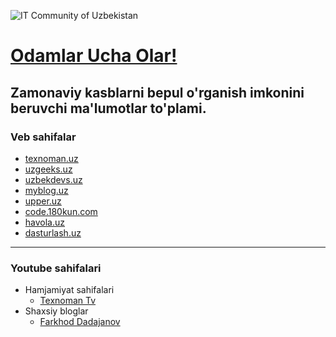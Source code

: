 ![IT Community of Uzbekistan](https://i.ibb.co/18gkfjq/Demo.png)
# [Odamlar Ucha Olar!](https://www.youtube.com/watch?v=_TqeyyPDXKc)
**Zamonaviy kasblarni bepul o'rganish imkonini beruvchi ma'lumotlar to'plami.**
---
### Veb sahifalar
- [texnoman.uz](https://www.texnoman.uz/)
- [uzgeeks.uz](https://www.uzgeeks.uz/)
- [uzbekdevs.uz](https://uzbekdevs.uz/)
- [myblog.uz](https://myblog.uz/)
- [upper.uz](https://upper.uz/)
- [code.180kun.com](https://code.180kun.com/)
- [havola.uz](https://havola.uz/)
- [dasturlash.uz](https://dasturlash.uz/)
---
### Youtube sahifalari
- Hamjamiyat sahifalari
  - [Texnoman Tv](https://www.youtube.com/c/TexnomanTv)
- Shaxsiy bloglar
  - [Farkhod Dadajanov](https://www.youtube.com/c/FarkhodDadajanov)